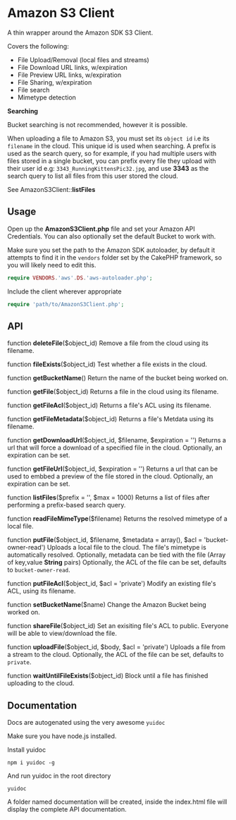 # Amazon S3 Client

A thin wrapper around the Amazon SDK S3 Client.

Covers the following:

* File Upload/Removal (local files and streams)
* File Download URL links, w/expiration
* File Preview URL links, w/expiration
* File Sharing, w/expiration
* File search
* Mimetype detection

**Searching**

Bucket searching is not recommended, however it is possible.

When uploading a file to Amazon S3, you must set its `object id` i.e its `filename` in the cloud. This unique id is used when searching. A prefix is used as the search query, so for example, if you had multiple users with files stored in a single bucket, you can prefix every file they upload with their user id e.g: `3343_RunningKittensPic32.jpg`, and use **3343** as the search query to list all files from this user stored the cloud.

See AmazonS3Client::**listFiles**

## Usage

Open up the **AmazonS3Client.php** file and set your Amazon API Credentials. You can also optionally set the default Bucket to work with.

Make sure you set the path to the Amazon SDK autoloader, by default it attempts to find it in the `vendors` folder set by the CakePHP framework, so you will likely need to edit this.

```php
require VENDORS.'aws'.DS.'aws-autoloader.php';
```

Include the client wherever appropriate

```php
require 'path/to/AmazonS3Client.php';
```

## API

function **deleteFile**($object_id)
Remove a file from the cloud using its filename.

function **fileExists**($object_id)
Test whether a file exists in the cloud.

function **getBucketName**()
Return the name of the bucket being worked on.

function **getFile**($object_id)
Returns a file in the cloud using its filename.

function **getFileAcl**($object_id)
Returns a file's ACL using its filename.

function **getFileMetadata**($object_id)
Returns a file's Metdata using its filename.

function **getDownloadUrl**($object_id, $filename, $expiration = '')
Returns a url that will force a download of a specified file in the cloud. 
Optionally, an expiration can be set.

function **getFileUrl**($object_id, $expiration = '')
Returns a url that can be used to embbed a preview of the file stored in the cloud.
Optionally, an expiration can be set.

function **listFiles**($prefix = '', $max = 1000)
Returns a list of files after performing a prefix-based search query. 

function **readFileMimeType**($filename)
Returns the resolved mimetype of a local file.

function **putFile**($object_id, $filename, $metadata = array(), $acl = 'bucket-owner-read')
Uploads a local file to the cloud. The file's mimetype is automatically resolved.
Optionally, metadata can be tied with the file (Array of key,value **String** pairs)
Optionally, the ACL of the file can be set, defaults to `bucket-owner-read`.

function **putFileAcl**($object_id, $acl = 'private')
Modify an existing file's ACL, using its filename.

function **setBucketName**($name)
Change the Amazon Bucket being worked on.

function **shareFile**($object_id)
Set an exisiting file's ACL to public. Everyone will be able to view/download the file.

function **uploadFile**($object_id, $body, $acl = 'private')
Uploads a file from a stream to the cloud.
Optionally, the ACL of the file can be set, defaults to `private`.

function **waitUntilFileExists**($object_id)
Block until a file has finished uploading to the cloud. 

## Documentation

Docs are autogenated using the very awesome `yuidoc`

Make sure you have node.js installed.

Install yuidoc

`npm i yuidoc -g`

And run yuidoc in the root directory

`yuidoc`

A folder named documentation will be created, inside the index.html file will display the complete API documentation.
